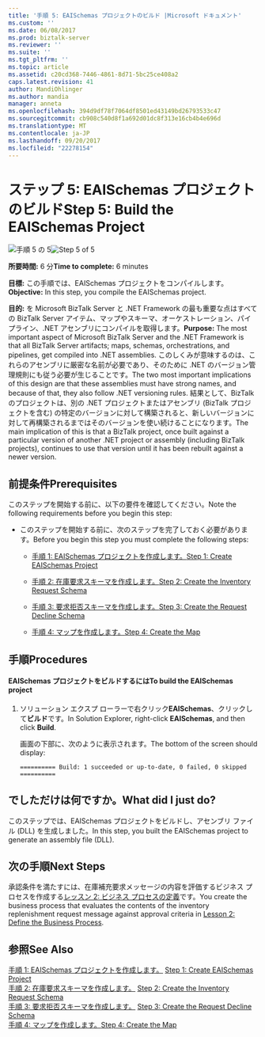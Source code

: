 ```yaml
---
title: '手順 5: EAISchemas プロジェクトのビルド |Microsoft ドキュメント'
ms.custom: ''
ms.date: 06/08/2017
ms.prod: biztalk-server
ms.reviewer: ''
ms.suite: ''
ms.tgt_pltfrm: ''
ms.topic: article
ms.assetid: c20cd368-7446-4861-8d71-5bc25ce408a2
caps.latest.revision: 41
author: MandiOhlinger
ms.author: mandia
manager: anneta
ms.openlocfilehash: 394d9df78f7064df8501ed43149bd26793533c47
ms.sourcegitcommit: cb908c540d8f1a692d01dc8f313e16cb4b4e696d
ms.translationtype: MT
ms.contentlocale: ja-JP
ms.lasthandoff: 09/20/2017
ms.locfileid: "22278154"
---
```

# <a name="step-5-build-the-eaischemas-project"></a><span data-ttu-id="01b7a-102">ステップ 5: EAISchemas プロジェクトのビルド</span><span class="sxs-lookup"><span data-stu-id="01b7a-102">Step 5: Build the EAISchemas Project</span></span>
<span data-ttu-id="01b7a-103">![手順 5 の 5](../core/media/step-5of5.gif "Step_5of5")</span><span class="sxs-lookup"><span data-stu-id="01b7a-103">![Step 5 of 5](../core/media/step-5of5.gif "Step_5of5")</span></span>  
  
 <span data-ttu-id="01b7a-104">**所要時間:** 6 分</span><span class="sxs-lookup"><span data-stu-id="01b7a-104">**Time to complete:** 6 minutes</span></span>  
  
 <span data-ttu-id="01b7a-105">**目標:** この手順では、EAISchemas プロジェクトをコンパイルします。</span><span class="sxs-lookup"><span data-stu-id="01b7a-105">**Objective:** In this step, you compile the EAISchemas project.</span></span>  
  
 <span data-ttu-id="01b7a-106">**目的:** を Microsoft BizTalk Server と .NET Framework の最も重要な点はすべての BizTalk Server アイテム、マップやスキーマ、オーケストレーション、パイプライン、.NET アセンブリにコンパイルを取得します。</span><span class="sxs-lookup"><span data-stu-id="01b7a-106">**Purpose:** The most important aspect of Microsoft BizTalk Server and the .NET Framework is that all BizTalk Server artifacts; maps, schemas, orchestrations, and pipelines, get compiled into .NET assemblies.</span></span> <span data-ttu-id="01b7a-107">このしくみが意味するのは、これらのアセンブリに厳密な名前が必要であり、そのために .NET のバージョン管理規則にも従う必要が生じることです。</span><span class="sxs-lookup"><span data-stu-id="01b7a-107">The two most important implications of this design are that these assemblies must have strong names, and because of that, they also follow .NET versioning rules.</span></span> <span data-ttu-id="01b7a-108">結果として、BizTalk のプロジェクトは、別の .NET プロジェクトまたはアセンブリ (BizTalk プロジェクトを含む) の特定のバージョンに対して構築されると、新しいバージョンに対して再構築されるまではそのバージョンを使い続けることになります。</span><span class="sxs-lookup"><span data-stu-id="01b7a-108">The main implication of this is that a BizTalk project, once built against a particular version of another .NET project or assembly (including BizTalk projects), continues to use that version until it has been rebuilt against a newer version.</span></span>  
  
## <a name="prerequisites"></a><span data-ttu-id="01b7a-109">前提条件</span><span class="sxs-lookup"><span data-stu-id="01b7a-109">Prerequisites</span></span>  
 <span data-ttu-id="01b7a-110">このステップを開始する前に、以下の要件を確認してください。</span><span class="sxs-lookup"><span data-stu-id="01b7a-110">Note the following requirements before you begin this step:</span></span>  
  
-   <span data-ttu-id="01b7a-111">このステップを開始する前に、次のステップを完了しておく必要があります。</span><span class="sxs-lookup"><span data-stu-id="01b7a-111">Before you begin this step you must complete the following steps:</span></span>  
  
    -   [<span data-ttu-id="01b7a-112">手順 1: EAISchemas プロジェクトを作成します。</span><span class="sxs-lookup"><span data-stu-id="01b7a-112">Step 1: Create EAISchemas Project</span></span>](../core/step-1-create-eaischemas-project.md)  
  
    -   [<span data-ttu-id="01b7a-113">手順 2: 在庫要求スキーマを作成します。</span><span class="sxs-lookup"><span data-stu-id="01b7a-113">Step 2: Create the Inventory Request Schema</span></span>](../core/step-2-create-the-inventory-request-schema.md) 
  
    -   [<span data-ttu-id="01b7a-114">手順 3: 要求拒否スキーマを作成します。</span><span class="sxs-lookup"><span data-stu-id="01b7a-114">Step 3: Create the Request Decline Schema</span></span>](../core/step-3-create-the-request-decline-schema.md)  
  
    -   [<span data-ttu-id="01b7a-115">手順 4: マップを作成します。</span><span class="sxs-lookup"><span data-stu-id="01b7a-115">Step 4: Create the Map</span></span>](../core/step-4-create-the-map.md)  
  
## <a name="procedures"></a><span data-ttu-id="01b7a-116">手順</span><span class="sxs-lookup"><span data-stu-id="01b7a-116">Procedures</span></span>  
  
#### <a name="to-build-the-eaischemas-project"></a><span data-ttu-id="01b7a-117">EAISchemas プロジェクトをビルドするには</span><span class="sxs-lookup"><span data-stu-id="01b7a-117">To build the EAISchemas project</span></span>  
  
1.  <span data-ttu-id="01b7a-118">ソリューション エクスプ ローラーで右クリック**EAISchemas**、クリックして**ビルド**です。</span><span class="sxs-lookup"><span data-stu-id="01b7a-118">In Solution Explorer, right-click **EAISchemas**, and then click **Build**.</span></span>  
  
     <span data-ttu-id="01b7a-119">画面の下部に、次のように表示されます。</span><span class="sxs-lookup"><span data-stu-id="01b7a-119">The bottom of the screen should display:</span></span>  
  
    ```  
    ========== Build: 1 succeeded or up-to-date, 0 failed, 0 skipped ==========  
    ```  
  
## <a name="what-did-i-just-do"></a><span data-ttu-id="01b7a-120">でしただけは何ですか。</span><span class="sxs-lookup"><span data-stu-id="01b7a-120">What did I just do?</span></span>  
 <span data-ttu-id="01b7a-121">このステップでは、EAISchemas プロジェクトをビルドし、アセンブリ ファイル (DLL) を生成しました。</span><span class="sxs-lookup"><span data-stu-id="01b7a-121">In this step, you built the EAISchemas project to generate an assembly file (DLL).</span></span>  
  
## <a name="next-steps"></a><span data-ttu-id="01b7a-122">次の手順</span><span class="sxs-lookup"><span data-stu-id="01b7a-122">Next Steps</span></span>  
 <span data-ttu-id="01b7a-123">承認条件を満たすには、在庫補充要求メッセージの内容を評価するビジネス プロセスを作成する[レッスン 2: ビジネス プロセスの定義](../core/lesson-2-define-the-business-process.md)です。</span><span class="sxs-lookup"><span data-stu-id="01b7a-123">You create the business process that evaluates the contents of the inventory replenishment request message against approval criteria in [Lesson 2: Define the Business Process](../core/lesson-2-define-the-business-process.md).</span></span>  
  
## <a name="see-also"></a><span data-ttu-id="01b7a-124">参照</span><span class="sxs-lookup"><span data-stu-id="01b7a-124">See Also</span></span>  
 <span data-ttu-id="01b7a-125">[手順 1: EAISchemas プロジェクトを作成します。](../core/step-1-create-eaischemas-project.md) </span><span class="sxs-lookup"><span data-stu-id="01b7a-125">[Step 1: Create EAISchemas Project](../core/step-1-create-eaischemas-project.md) </span></span>  
 <span data-ttu-id="01b7a-126">[手順 2: 在庫要求スキーマを作成します。](../core/step-2-create-the-inventory-request-schema.md) </span><span class="sxs-lookup"><span data-stu-id="01b7a-126">[Step 2: Create the Inventory Request Schema](../core/step-2-create-the-inventory-request-schema.md) </span></span>  
 <span data-ttu-id="01b7a-127">[手順 3: 要求拒否スキーマを作成します。](../core/step-3-create-the-request-decline-schema.md) </span><span class="sxs-lookup"><span data-stu-id="01b7a-127">[Step 3: Create the Request Decline Schema](../core/step-3-create-the-request-decline-schema.md) </span></span>  
 [<span data-ttu-id="01b7a-128">手順 4: マップを作成します。</span><span class="sxs-lookup"><span data-stu-id="01b7a-128">Step 4: Create the Map</span></span>](../core/step-4-create-the-map.md)